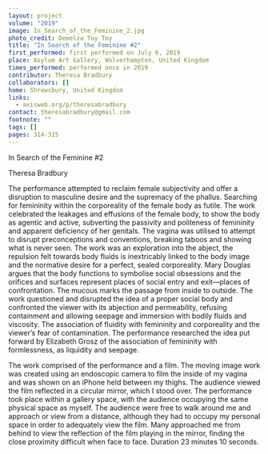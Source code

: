 ```yaml
---
layout: project
volume: "2019"
image: In_Search_of_the_Feminine_2.jpg
photo_credit: Demelza Toy Toy
title: "In Search of the Feminine #2"
first_performed: first performed on July 6, 2019
place: Asylum Art Gallery, Wolverhampton, United Kingdom
times_performed: performed once in 2019
contributor: Theresa Bradbury
collaborators: []
home: Shrewsbury, United Kingdom
links:
  - axisweb.org/p/theresabradbury
contact: theresabradbury@gmail.com
footnote: ""
tags: []
pages: 314-315
---
```


In Search of the Feminine #2

Theresa Bradbury

The performance attempted to reclaim female subjectivity and offer a disruption to masculine desire and the supremacy of the phallus. Searching for femininity within the corporeality of the female body as futile. The work celebrated the leakages and effusions of the female body, to show the body as agentic and active, subverting the passivity and politeness of femininity and apparent deficiency of her genitals. The vagina was utilised to attempt to disrupt preconceptions and conventions, breaking taboos and showing what is never seen. The work was an exploration into the abject, the repulsion felt towards body fluids is inextricably linked to the body image and the normative desire for a perfect, sealed corporeality. Mary Douglas argues that the body functions to symbolise social obsessions and the orifices and surfaces represent places of social entry and exit—places of confrontation. The mucous marks the passage from inside to outside. The work questioned and disrupted the idea of a proper social body and confronted the viewer with its abjection and permeability, refusing containment and allowing seepage and immersion with bodily fluids and viscosity. The association of fluidity with femininity and corporeality and the viewer’s fear of contamination. The performance researched the idea put forward by Elizabeth Grosz of the association of femininity with formlessness, as liquidity and seepage.

The work comprised of the performance and a film. The moving image work was created using an endoscopic camera to film the inside of my vagina and was shown on an iPhone held between my thighs. The audience viewed the film reflected in a circular mirror, which I stood over. The performance took place within a gallery space, with the audience occupying the same physical space as myself. The audience were free to walk around me and approach or view from a distance, although they had to occupy my personal space in order to adequately view the film. Many approached me from behind to view the reflection of the film playing in the mirror, finding the close proximity difficult when face to face. Duration 23 minutes 10 seconds.
